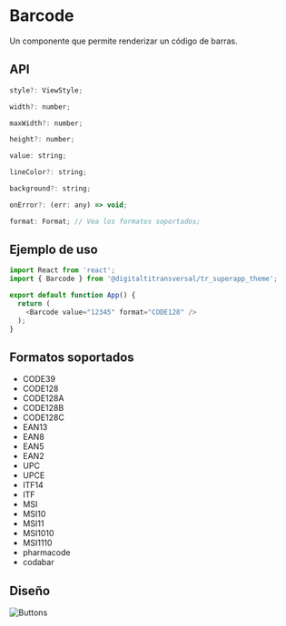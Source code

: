 # Barcode

Un componente que permite renderizar un código de barras.

## API
```js
style?: ViewStyle;

width?: number;

maxWidth?: number;

height?: number;

value: string;

lineColor?: string;

background?: string;

onError?: (err: any) => void;

format: Format; // Vea los formatos soportados;
```

## Ejemplo de uso

```js
import React from 'react';
import { Barcode } from '@digitaltitransversal/tr_superapp_theme';

export default function App() {
  return (
    <Barcode value="12345" format="CODE128" />
  );
}
````

## Formatos soportados
* CODE39
* CODE128
* CODE128A
* CODE128B
* CODE128C
* EAN13
* EAN8
* EAN5
* EAN2
* UPC
* UPCE
* ITF14
* ITF
* MSI
* MSI10
* MSI11
* MSI1010
* MSI1110
* pharmacode
* codabar

## Diseño

![Buttons](/docs/images/barcode.png)
